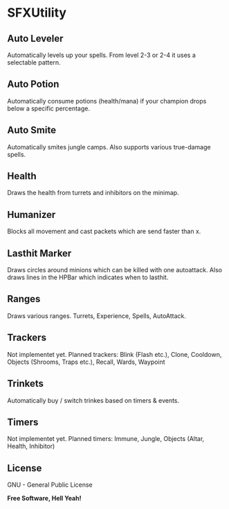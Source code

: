 SFXUtility
===========

Auto Leveler
---------------
Automatically levels up your spells. From level 2-3 or 2-4 it uses a selectable pattern.

Auto Potion
-----------
Automatically consume potions (health/mana) if your champion drops below a specific percentage.

Auto Smite
-----------
Automatically smites jungle camps. Also supports various true-damage spells.

Health
-----------
Draws the health from turrets and inhibitors on the minimap.

Humanizer
-----------
Blocks all movement and cast packets which are send faster than x.

Lasthit Marker
--------------
Draws circles around minions which can be killed with one autoattack. Also draws lines in the HPBar which indicates when to lasthit.

Ranges
--------------
Draws various ranges. Turrets, Experience, Spells, AutoAttack.

Trackers
-----------
Not implementet yet. Planned trackers: Blink (Flash etc.), Clone, Cooldown, Objects (Shrooms, Traps etc.), Recall, Wards, Waypoint

Trinkets
-----------
Automatically buy / switch trinkes based on timers & events.

Timers
-----------
Not implementet yet. Planned timers: Immune, Jungle, Objects (Altar, Health, Inhibitor)


License
-------

GNU - General Public License


**Free Software, Hell Yeah!**

[Nikita Bernthaler]:http://smokyfox.com/